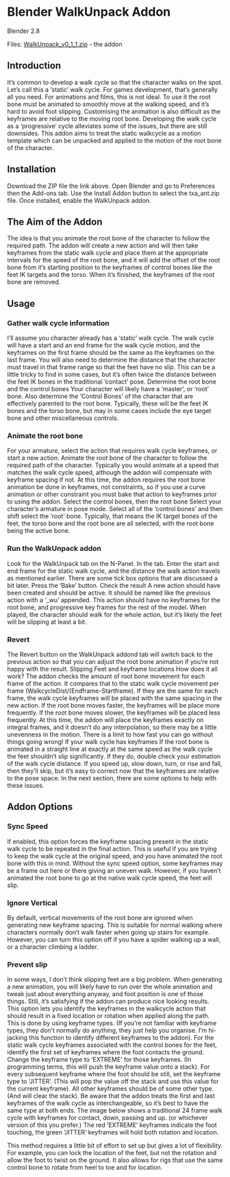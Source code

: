 # Blender WalkUnpack Addon

Blender 2.8

Files:
[WalkUnpack_v0_1_1.zip](https://github.com/nerk987/WalkUnpack/releases/download/v0.1.1/WalkUnpack_v0_1_1.zip) - the addon


## Introduction

It’s common to develop a walk cycle so that the character walks on the spot. Let’s call this a ‘static’ walk cycle. For games development, that’s generally all you need. For animations and films, this is not ideal. To use it the root bone must be animated to smoothly move at the walking speed, and it’s hard to avoid foot slipping. Customising the animation is also difficult as the keyframes are relative to the moving root bone.
Developing the walk cycle as a ‘progressive’ cycle alleviates some of the issues, but there are still downsides.
This addon aims to treat the static walkcycle as a motion template which can be unpacked and applied to the motion of the root bone of the character.

## Installation

Download the ZIP file the link above. Open Blender and go to Preferences then the Add-ons tab.
Use the Install Addon button to select the txa_ant.zip file. Once installed, enable the WalkUnpack addon.
## The Aim of the Addon
The idea is that you animate the root bone of the character to follow the required path. The addon will create a new action and will then take keyframes from the static walk cycle and place them at the appropriate intervals for the speed of the root bone, and it will add the offset of the root bone from it’s starting position to the keyframes of control bones like the feet IK targets and the torso. When it’s finished, the keyframes of the root bone are removed.

## Usage

### Gather walk cycle information
I’ll assume you character already has a ‘static’ walk cycle. The walk cycle will have a start and an end frame for the walk cycle motion, and the keyframes on the first frame should be the same as the keyframes on the last frame. You will also need to determine the distance that the character must travel in that frame range so that the feet have no slip. This can be a little tricky to find in some cases, but it’s often twice the distance between the feet IK bones in the traditional ‘contact’ pose.
Determine the root bone and the control bones
Your character will likely have a ‘master’, or ‘root’ bone. Also determine the ‘Control Bones’ of the character that are effectively parented to the root bone. Typically, these will be the feet IK bones and the torso bone, but may in some cases include the eye target bone and other miscellaneous controls. 
### Animate the root bone
For your armature, select the action that requires walk cycle keyframes, or start a new action. Animate the root bone of the character to follow the required path of the character. Typically you would animate at a speed that matches the walk cycle speed, although the addon will compensate with keyframe spacing if not. At this time, the addon requires the root bone animation be done in keyframes, not constraints, so if you use a curve animation or other constraint you must bake that action to keyframes prior to using the addon.
Select the control bones, then the root bone
Select your character’s armature in pose mode. Select all of the ‘control bones’ and then shift select the ‘root’ bone. Typically, that means the IK target bones of the feet, the torso bone and the root bone are all selected, with the root bone being the active bone.
### Run the WalkUnpack addon 
Look for the WalkUnpack tab on the N-Panel. In the tab. Enter the start and end frame for the static walk cycle, and the distance the walk action travels as mentioned earlier.
There are some tick box options that are discussed a bit later. Press the ‘Bake’ button.
Check the result
A new action should have been created and should be active. It should be named like the previous action with a ‘_wu’ appended. This action should have no keyframes for the root bone, and progressive key frames for the rest of the model. When played, the character should walk for the whole action, but it’s likely the feet will be slipping at least a bit.
### Revert
The Revert button on the WalkUnpack addond tab will switch back to the previous action so that you can adjust the root bone animation if you’re not happy with the result.
Slipping Feet and keyframe locations
How does it all work? The addon checks the amount of root bone movement for each frame of the action. It compares that to the static walk cycle movement per frame (WalkcycleDist/(Endframe-Startframe). If they are the same for each frame, the walk cycle keyframes will be placed with the same spacing in the new action. If the root bone moves faster, the keyframes will be place more frequently. If the root bone moves slower, the keyframes will be placed less frequently.
At this time, the addon will place the keyframes exactly on integral frames, and it doesn’t do any interpolation, so there may be a little unevenness in the motion. There is a limit to how fast you can go without things going wrong! If your walk cycle has keyframes
If the root bone is animated in a straight line at exactly at the same speed as the walk cycle the feet shouldn’t slip significantly. If they do, double check your estimation of the walk cycle distance. If you speed up, slow down, turn, or rise and fall, then they’ll skip, but it’s easy to correct now that the keyframes are relative to the pose space. In the next section, there are some options to help with these issues.
## Addon Options
### Sync Speed
If enabled, this option forces the keyframe spacing present in the static walk cycle to be repeated in the final action.
This is useful if you are trying to keep the walk cycle at the original speed, and you have animated the root bone with this in mind. Without the sync speed option, some keyframes may be a frame out here or there giving an uneven walk. However, if you haven’t animated the root bone to go at the native walk cycle speed, the feet will slip.
### Ignore Vertical
By default, vertical movements of the root bone are ignored when generating new keyframe spacing. This is suitable for normal walking where characters normally don’t walk faster when going up stairs for example. However, you can turn this option off if you have a spider walking up a wall, or a character climbing a ladder.
### Prevent slip
In some ways, I don’t think slipping feet are a big problem. When generating a new animation, you will likely have to run over the whole animation and tweak just about everything anyway, and foot position is one of those things. Still, it’s satisfying if the addon can produce nice looking results.
This option lets you identify the keyframes in the walkcycle action that should result in a fixed location or rotation when applied along the path. This is done by using keyframe types. (If you’re not familiar with keyframe types, they don’t normally do anything, they just help you organise. I’m hi-jacking this function to identify different keyframes to the addon).
For the static walk cycle keyframes associated with the control bones for the feet, identify the first set of keyframes where the foot contacts the ground. Change the keyframe type to ‘EXTREME’ for those keyframes. (In programming terms, this will push the keyframe value onto a stack). For every subsequent keyframe where the foot should be still, set the keyframe type to ‘JITTER’. (This will pop the value off the stack and use this value for the current keyframe). All other keyframes should be of some other type. (And will clear the stack). Be aware that the addon treats the first and last keyframes of the walk cycle as interchangeable, so it’s best to have the same type at both ends.
The image below shows a traditional 24 frame walk cycle with keyframes for contact, down, passing and up. (or whichever version of this you prefer.) The red ‘EXTREME’ keyframes indicate the foot touching, the green ‘JITTER’ keyframes will hold both rotation and location.

This method requires a little bit of effort to set up but gives a lot of flexibility. For example, you can lock the location of the feet, but not the rotation and allow the foot to twist on the ground. It also allows for rigs that use the same control bone to rotate from heel to toe and for location.
